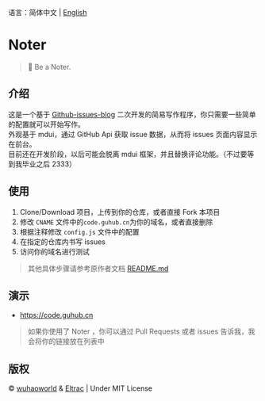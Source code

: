 语言：简体中文 | [English](README-en.md)
# Noter
> 📝 Be a Noter. 
## 介绍
这是一个基于 [Github-issues-blog](https://github.com/wuhaoworld/github-issues-blog) 二次开发的简易写作程序，你只需要一些简单的配置就可以开始写作。  
外观基于 mdui，通过 GitHub Api 获取 issue 数据，从而将 issues 页面内容显示在前台。  
目前还在开发阶段，以后可能会脱离 mdui 框架，并且替换评论功能。（不过要等到我毕业之后 2333）

## 使用
1. Clone/Download 项目，上传到你的仓库，或者直接 Fork 本项目
2. 修改 `CNAME` 文件中的`code.guhub.cn`为你的域名，或者直接删除
3. 根据注释修改 `config.js` 文件中的配置
4. 在指定的仓库内书写 issues
6. 访问你的域名进行测试
> 其他具体步骤请参考原作者文档 [README.md](https://github.com/wuhaoworld/github-issues-blog/blob/master/README.md)

## 演示
- https://code.guhub.cn

> 如果你使用了 Noter ，你可以通过 Pull Requests 或者 issues 告诉我，我会将你的链接放在列表中

## 版权
&copy; [wuhaoworld](https://github.com/wuhaoworld/github-issues-blog/) & [Eltrac](https://github.com/BigCoke233/) | Under MIT License
